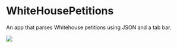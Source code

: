 # WhiteHousePetitions
An app that parses Whitehouse petitions using JSON and a tab bar.

<p><img src=" https://media.giphy.com/media/5z0fLJFufTvCo/giphy.gif"></p>
